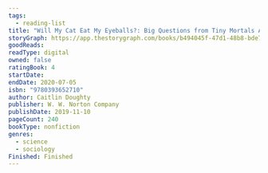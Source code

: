 ```yaml
---
tags:
  - reading-list
title: "Will My Cat Eat My Eyeballs?: Big Questions from Tiny Mortals About Death"
storyGraph: https://app.thestorygraph.com/books/b494045f-47d1-48b8-bde7-70b739313bff
goodReads:
readType: digital
owned: false
ratingBook: 4
startDate:
endDate: 2020-07-05
isbn: "9780393652710"
author: Caitlin Doughty
publisher: W. W. Norton Company
publishDate: 2019-11-10
pageCount: 240
bookType: nonfiction
genres:
  - science
  - sociology
Finished: Finished
---
```

